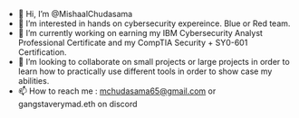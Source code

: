 - 👋 Hi, I’m @MishaalChudasama
- 👀 I’m interested in hands on cybersecurity expereince. Blue or Red team. 
- 🌱 I’m currently working on earning my IBM Cybersecurity Analyst Professional Certificate and my CompTIA Security + SY0-601 Certification.
- 💞️ I’m looking to collaborate on small projects or large projects in order to learn how to practically use different tools in order to show case my abilities.
- 📫 How to reach me : mchudasama65@gmail.com or gangstaverymad.eth on discord

<!---
MishaalChudasama/MishaalChudasama is a ✨ special ✨ repository because its `README.md` (this file) appears on your GitHub profile.
You can click the Preview link to take a look at your changes.
--->
